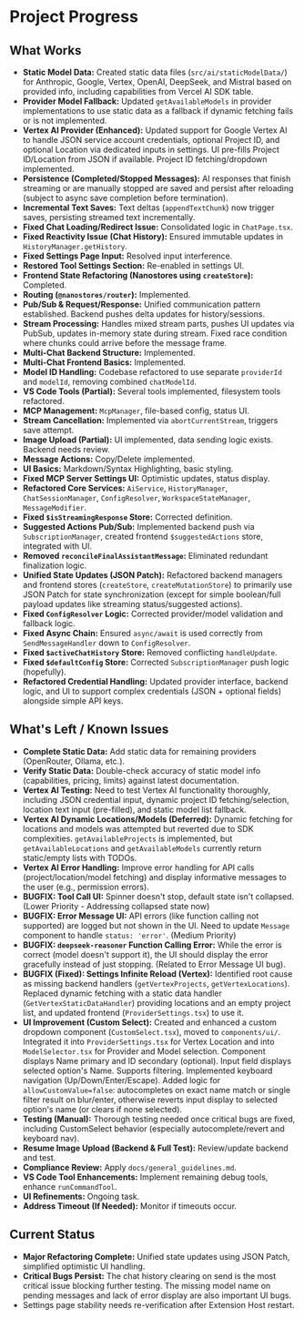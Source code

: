 # Project Progress

## What Works
*   **Static Model Data:** Created static data files (`src/ai/staticModelData/`) for Anthropic, Google, Vertex, OpenAI, DeepSeek, and Mistral based on provided info, including capabilities from Vercel AI SDK table.
*   **Provider Model Fallback:** Updated `getAvailableModels` in provider implementations to use static data as a fallback if dynamic fetching fails or is not implemented.
*   **Vertex AI Provider (Enhanced):** Updated support for Google Vertex AI to handle JSON service account credentials, optional Project ID, and optional Location via dedicated inputs in settings. UI pre-fills Project ID/Location from JSON if available. Project ID fetching/dropdown implemented.
*   **Persistence (Completed/Stopped Messages):** AI responses that finish streaming or are manually stopped are saved and persist after reloading (subject to async save completion before termination).
*   **Incremental Text Saves:** Text deltas (`appendTextChunk`) now trigger saves, persisting streamed text incrementally.
*   **Fixed Chat Loading/Redirect Issue:** Consolidated logic in `ChatPage.tsx`.
*   **Fixed Reactivity Issue (Chat History):** Ensured immutable updates in `HistoryManager.getHistory`.
*   **Fixed Settings Page Input:** Resolved input interference.
*   **Restored Tool Settings Section:** Re-enabled in settings UI.
*   **Frontend State Refactoring (Nanostores using `createStore`):** Completed.
*   **Routing (`@nanostores/router`):** Implemented.
*   **Pub/Sub & Request/Response:** Unified communication pattern established. Backend pushes delta updates for history/sessions.
*   **Stream Processing:** Handles mixed stream parts, pushes UI updates via PubSub, updates in-memory state during stream. Fixed race condition where chunks could arrive before the message frame.
*   **Multi-Chat Backend Structure:** Implemented.
*   **Multi-Chat Frontend Basics:** Implemented.
*   **Model ID Handling:** Codebase refactored to use separate `providerId` and `modelId`, removing combined `chatModelId`.
*   **VS Code Tools (Partial):** Several tools implemented, filesystem tools refactored.
*   **MCP Management:** `McpManager`, file-based config, status UI.
*   **Stream Cancellation:** Implemented via `abortCurrentStream`, triggers save attempt.
*   **Image Upload (Partial):** UI implemented, data sending logic exists. Backend needs review.
*   **Message Actions:** Copy/Delete implemented.
*   **UI Basics:** Markdown/Syntax Highlighting, basic styling.
*   **Fixed MCP Server Settings UI:** Optimistic updates, status display.
*   **Refactored Core Services:** `AiService`, `HistoryManager`, `ChatSessionManager`, `ConfigResolver`, `WorkspaceStateManager`, `MessageModifier`.
*   **Fixed `$isStreamingResponse` Store:** Corrected definition.
*   **Suggested Actions Pub/Sub:** Implemented backend push via `SubscriptionManager`, created frontend `$suggestedActions` store, integrated with UI.
*   **Removed `reconcileFinalAssistantMessage`:** Eliminated redundant finalization logic.
*   **Unified State Updates (JSON Patch):** Refactored backend managers and frontend stores (`createStore`, `createMutationStore`) to primarily use JSON Patch for state synchronization (except for simple boolean/full payload updates like streaming status/suggested actions).
*   **Fixed `ConfigResolver` Logic:** Corrected provider/model validation and fallback logic.
*   **Fixed Async Chain:** Ensured `async/await` is used correctly from `SendMessageHandler` down to `ConfigResolver`.
*   **Fixed `$activeChatHistory` Store:** Removed conflicting `handleUpdate`.
*   **Fixed `$defaultConfig` Store:** Corrected `SubscriptionManager` push logic (hopefully).
*   **Refactored Credential Handling:** Updated provider interface, backend logic, and UI to support complex credentials (JSON + optional fields) alongside simple API keys.

## What's Left / Known Issues
*   **Complete Static Data:** Add static data for remaining providers (OpenRouter, Ollama, etc.).
*   **Verify Static Data:** Double-check accuracy of static model info (capabilities, pricing, limits) against latest documentation.
*   **Vertex AI Testing:** Need to test Vertex AI functionality thoroughly, including JSON credential input, dynamic project ID fetching/selection, location text input (pre-filled), and static model list fallback.
*   **Vertex AI Dynamic Locations/Models (Deferred):** Dynamic fetching for locations and models was attempted but reverted due to SDK complexities. `getAvailableProjects` is implemented, but `getAvailableLocations` and `getAvailableModels` currently return static/empty lists with TODOs.
*   **Vertex AI Error Handling:** Improve error handling for API calls (project/location/model fetching) and display informative messages to the user (e.g., permission errors).
*   **BUGFIX: Tool Call UI:** Spinner doesn't stop, default state isn't collapsed. (Lower Priority - Addressing collapsed state now)
*   **BUGFIX: Error Message UI:** API errors (like function calling not supported) are logged but not shown in the UI. Need to update `Message` component to handle `status: 'error'`. (Medium Priority)
*   **BUGFIX: `deepseek-reasoner` Function Calling Error:** While the error is correct (model doesn't support it), the UI should display the error gracefully instead of just stopping. (Related to Error Message UI bug).
*   **BUGFIX (Fixed): Settings Infinite Reload (Vertex):** Identified root cause as missing backend handlers (`getVertexProjects`, `getVertexLocations`). Replaced dynamic fetching with a static data handler (`GetVertexStaticDataHandler`) providing locations and an empty project list, and updated frontend (`ProviderSettings.tsx`) to use it.
*   **UI Improvement (Custom Select):** Created and enhanced a custom dropdown component (`CustomSelect.tsx`), moved to `components/ui/`. Integrated it into `ProviderSettings.tsx` for Vertex Location and into `ModelSelector.tsx` for Provider and Model selection. Component displays Name primary and ID secondary (optional). Input field displays selected option's Name. Supports filtering. Implemented keyboard navigation (Up/Down/Enter/Escape). Added logic for `allowCustomValue=false`: autocompletes on exact name match or single filter result on blur/enter, otherwise reverts input display to selected option's name (or clears if none selected).
*   **Testing (Manual):** Thorough testing needed once critical bugs are fixed, including CustomSelect behavior (especially autocomplete/revert and keyboard nav).
*   **Resume Image Upload (Backend & Full Test):** Review/update backend and test.
*   **Compliance Review:** Apply `docs/general_guidelines.md`.
*   **VS Code Tool Enhancements:** Implement remaining debug tools, enhance `runCommandTool`.
*   **UI Refinements:** Ongoing task.
*   **Address Timeout (If Needed):** Monitor if timeouts occur.

## Current Status
*   **Major Refactoring Complete:** Unified state updates using JSON Patch, simplified optimistic UI handling.
*   **Critical Bugs Persist:** The chat history clearing on send is the most critical issue blocking further testing. The missing model name on pending messages and lack of error display are also important UI bugs.
*   Settings page stability needs re-verification after Extension Host restart.
